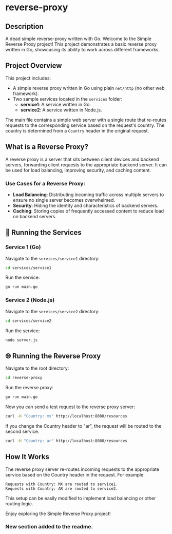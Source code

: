 # reverse-proxy

## Description
A dead simple reverse-proxy written with Go. Welcome to the Simple Reverse Proxy project! This project demonstrates a basic reverse proxy written in Go, showcasing its ability to work across different frameworks.

## Project Overview
This project includes:

- A simple reverse proxy written in Go using plain `net/http` (no other web framework).
- Two sample services located in the `services` folder:
    - **service1**: A service written in Go.
    - **service2**: A service written in Node.js.

The main file contains a simple web server with a single route that re-routes requests to the corresponding service based on the request's country. The country is determined from a `Country` header in the original request.

## What is a Reverse Proxy?
A reverse proxy is a server that sits between client devices and backend servers, forwarding client requests to the appropriate backend server. It can be used for load balancing, improving security, and caching content.

### Use Cases for a Reverse Proxy:
- **Load Balancing**: Distributing incoming traffic across multiple servers to ensure no single server becomes overwhelmed.
- **Security**: Hiding the identity and characteristics of backend servers.
- **Caching**: Storing copies of frequently accessed content to reduce load on backend servers.

## 🚀 Running the Services

### Service 1 (Go)
Navigate to the `services/service1` directory:
```bash
cd services/service1
```

Run the service:
```bash
go run main.go
```

### Service 2 (Node.js)
Navigate to the `services/service2` directory:
```bash
cd services/service2
```

Run the service:
```bash
node server.js
```

## 🌐 Running the Reverse Proxy
Navigate to the root directory:
```bash
cd reverse-proxy
```

Run the reverse proxy:
```bash
go run main.go
```

Now you can send a test request to the reverse proxy server:
```bash
curl -H "Country: mx" http://localhost:8080/resources
```

If you change the Country header to "ar", the request will be routed to the second service.

```bash
curl -H "Country: ar" http://localhost:8080/resources
```

## How It Works
The reverse proxy server re-routes incoming requests to the appropriate service based on the Country header in the request. For example:

    Requests with Country: MX are routed to service1.
    Requests with Country: AR are routed to service2.

This setup can be easily modified to implement load balancing or other routing logic.

Enjoy exploring the Simple Reverse Proxy project!

### New section added to the readme.